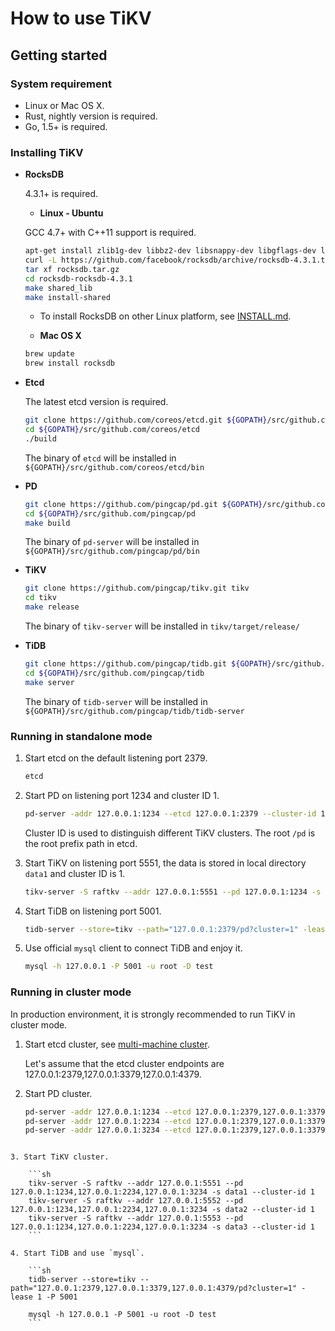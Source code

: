 # How to use TiKV

## Getting started

### System requirement

+ Linux or Mac OS X.
+ Rust, nightly version is required.
+ Go, 1.5+ is required.

### Installing TiKV

+ **RocksDB**

    4.3.1+ is required.
    
    * **Linux - Ubuntu**
    
    GCC 4.7+ with C++11 support is required.

    ```sh
    apt-get install zlib1g-dev libbz2-dev libsnappy-dev libgflags-dev liblz4-dev
    curl -L https://github.com/facebook/rocksdb/archive/rocksdb-4.3.1.tar.gz -o rocksdb.tar.gz
    tar xf rocksdb.tar.gz 
    cd rocksdb-rocksdb-4.3.1 
    make shared_lib 
    make install-shared
    ```
    * To install RocksDB on other Linux platform, see [INSTALL.md](https://github.com/facebook/rocksdb/blob/master/INSTALL.md).

    * **Mac OS X**
    
    ```sh
    brew update
    brew install rocksdb
    ``` 

+ **Etcd**

    The latest etcd version is required.
    
    ```sh
    git clone https://github.com/coreos/etcd.git ${GOPATH}/src/github.com/coreos/etcd
    cd ${GOPATH}/src/github.com/coreos/etcd
    ./build
    ```

    The binary of `etcd` will be installed in `${GOPATH}/src/github.com/coreos/etcd/bin`

+ **PD**

    ```sh
    git clone https://github.com/pingcap/pd.git ${GOPATH}/src/github.com/pingcap/pd
    cd ${GOPATH}/src/github.com/pingcap/pd
    make build
    ```
    
    The binary of `pd-server` will be installed in `${GOPATH}/src/github.com/pingcap/pd/bin`

+ **TiKV**

    ```sh
    git clone https://github.com/pingcap/tikv.git tikv
    cd tikv
    make release
    ```
    
    The binary of `tikv-server` will be installed in `tikv/target/release/`

+ **TiDB**

    ```sh
    git clone https://github.com/pingcap/tidb.git ${GOPATH}/src/github.com/pingcap/tidb
    cd ${GOPATH}/src/github.com/pingcap/tidb
    make server
    ```

    The binary of `tidb-server` will be installed in `${GOPATH}/src/github.com/pingcap/tidb/tidb-server`

### Running in standalone mode

1. Start etcd on the default listening port 2379.

    ```sh
    etcd 
    ```

2. Start PD on listening port 1234 and cluster ID 1.

    ```sh
    pd-server -addr 127.0.0.1:1234 --etcd 127.0.0.1:2379 --cluster-id 1 --root /pd
    ```

    Cluster ID is used to distinguish different TiKV clusters.
    The root `/pd` is the root prefix path in etcd. 

3. Start TiKV on listening port 5551, the data is stored in local directory `data1` and cluster ID is 1.

    ```sh
    tikv-server -S raftkv --addr 127.0.0.1:5551 --pd 127.0.0.1:1234 -s data1 --cluster-id 1
    ```

4. Start TiDB on listening port 5001. 

    ```sh
    tidb-server --store=tikv --path="127.0.0.1:2379/pd?cluster=1" -lease 1 -P 5001
    ```

5. Use official `mysql` client to connect TiDB and enjoy it. 

    ```sh
    mysql -h 127.0.0.1 -P 5001 -u root -D test
    ```

### Running in cluster mode

In production environment, it is strongly recommended to run TiKV in cluster mode. 

1. Start etcd cluster, see [multi-machine cluster](https://github.com/coreos/etcd/blob/master/Documentation/op-guide/clustering.md).

    Let's assume that the etcd cluster endpoints are 127.0.0.1:2379,127.0.0.1:3379,127.0.0.1:4379.

2. Start PD cluster.

    ```sh
    pd-server -addr 127.0.0.1:1234 --etcd 127.0.0.1:2379,127.0.0.1:3379,127.0.0.1:4379 --cluster-id 1 --root /pd
    pd-server -addr 127.0.0.1:2234 --etcd 127.0.0.1:2379,127.0.0.1:3379,127.0.0.1:4379 --cluster-id 1 --root /pd
    pd-server -addr 127.0.0.1:3234 --etcd 127.0.0.1:2379,127.0.0.1:3379,127.0.0.1:4379 --cluster-id 1 --root /pd
```

3. Start TiKV cluster.

    ```sh
    tikv-server -S raftkv --addr 127.0.0.1:5551 --pd 127.0.0.1:1234,127.0.0.1:2234,127.0.0.1:3234 -s data1 --cluster-id 1
    tikv-server -S raftkv --addr 127.0.0.1:5552 --pd 127.0.0.1:1234,127.0.0.1:2234,127.0.0.1:3234 -s data2 --cluster-id 1
    tikv-server -S raftkv --addr 127.0.0.1:5553 --pd 127.0.0.1:1234,127.0.0.1:2234,127.0.0.1:3234 -s data3 --cluster-id 1
    ```

4. Start TiDB and use `mysql`.

    ```sh
    tidb-server --store=tikv --path="127.0.0.1:2379,127.0.0.1:3379,127.0.0.1:4379/pd?cluster=1" -lease 1 -P 5001
    
    mysql -h 127.0.0.1 -P 5001 -u root -D test
    ```